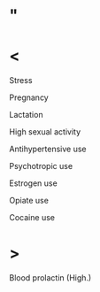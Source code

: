 # "

# <

Stress

Pregnancy

Lactation

High sexual activity

Antihypertensive use

Psychotropic use

Estrogen use

Opiate use

Cocaine use

# >

Blood prolactin
(High.)
